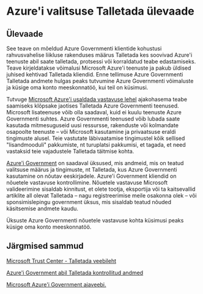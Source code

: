 <properties
    pageTitle="Azure'i Governmnet dokumentatsiooni | Microsoft Azure'i"
    description="See pakub võrdlus funktsioonid ja juhiseid Azure'i valitsuse rakenduste arendamise kohta"
    services="Azure-Government"
    cloud="gov"
    documentationCenter=""
    authors="kydeeds"
    manager="zakramer"
    editor=""/>

<tags
    ms.service="multiple"
    ms.devlang="na"
    ms.topic="article"
    ms.tgt_pltfrm="na"
    ms.workload="azure-government"
    ms.date="10/05/2016"
    ms.author="kydeeds"/>


#  <a name="itar-overview-for-azure-government"></a>Azure'i valitsuse Talletada ülevaade

## <a name="overview"></a>Ülevaade

See teave on mõeldud Azure Governmenti klientide kohustusi rahvusvahelise liikluse rakenduses määrus Talletada kes soovivad Azure'i teenuste abil saate talletada, protsessi või korraldatud teabe edastamiseks. Teave kirjeldatakse võimalusi Microsoft Azure'i teenuste ja pakub üldised juhised kehtivad Talletada kliendid. Enne tellimuse Azure Governmenti Talletada andmete hulgas peaks tutvumine Azure Governmenti võimaluste ja küsige oma konto meeskonnatöö, kui teil on küsimusi.

Tutvuge <a href="http://www.microsoft.com/en-us/TrustCenter/Compliance/default.aspx/">Microsoft Azure'i usaldada vastavuse lehel</a> ajakohasema teabe saamiseks klõpsake jaotises Talletada Azure Governmenti teenused. Microsoft lisateenuse võib olla saadaval, kuid ei kuulu teenuste Azure Governmenti suhtes. Azure Governmenti teenused võib lubada saate kasutada mitmesuguseid uusi ressursse, rakenduste või kolmandate osapoolte teenuste – või Microsoft kasutamine ja privaatsuse eraldi tingimuste alusel. Teie vastutate läbivaatamise tingimustel kõik sellised "lisandmooduli" pakkumiste, nt turuplatsi pakkumisi, et tagada, et need vastaksid teie vajadustele Talletada täitmise kohta.

<a href="https://azure.microsoft.com/en-us/features/gov/">Azure'i Government</a> on saadaval üksused, mis andmeid, mis on teatud valitsuse määrus ja tingimuste, nt Talletada, kus Azure Governmenti kasutamine on nõutav eeskirjadele. Azure'i Government kliendid on nõuetele vastavuse kontrollimine. Nõuetele vastavuse Microsoft valideerimine sisaldab kinnitust, et olete tootja, eksportija või ta kaitsevallid artiklite all olevat Talletada – nagu registreerimise meile osakonna olek – või sponsimislepingu government üksus, mis sisaldab teatud nõuded käsitsemise andmete kaudu.

Üksuste Azure Governmenti nõuetele vastavuse kohta küsimusi peaks küsige oma konto meeskonnatöö.

## <a name="next-steps"></a>Järgmised sammud

<a href="https://www.microsoft.com/en-us/TrustCenter/Compliance/itar">Microsoft Trust Center - Talletada veebileht</a>

<a href="http://download.microsoft.com/download/5/1/6/516B50FE-4FF6-4DF6-B61B-90432D07DDF3/Using_Azure_Government_with_ITAR_June_2016.pdf">Azure'i Government abil Talletada kontrollitud andmed</a>

<a href="https://blogs.msdn.microsoft.com/azuregov/">Microsoft Azure'i Government ajaveebi.</a>
